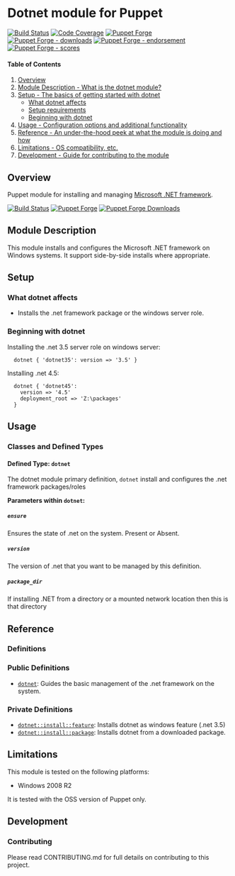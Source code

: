 # Dotnet module for Puppet

[![Build Status](https://travis-ci.org/voxpupuli/puppet-dotnet.png?branch=master)](https://travis-ci.org/voxpupuli/puppet-dotnet)
[![Code Coverage](https://coveralls.io/repos/github/voxpupuli/puppet-dotnet/badge.svg?branch=master)](https://coveralls.io/github/voxpupuli/puppet-dotnet)
[![Puppet Forge](https://img.shields.io/puppetforge/v/puppet/dotnet.svg)](https://forge.puppetlabs.com/puppet/dotnet)
[![Puppet Forge - downloads](https://img.shields.io/puppetforge/dt/puppet/dotnet.svg)](https://forge.puppetlabs.com/puppet/dotnet)
[![Puppet Forge - endorsement](https://img.shields.io/puppetforge/e/puppet/dotnet.svg)](https://forge.puppetlabs.com/puppet/dotnet)
[![Puppet Forge - scores](https://img.shields.io/puppetforge/f/puppet/dotnet.svg)](https://forge.puppetlabs.com/puppet/dotnet)

#### Table of Contents

1. [Overview](#overview)
2. [Module Description - What is the dotnet module?](#module-description)
3. [Setup - The basics of getting started with dotnet](#setup)
    * [What dotnet affects](#what-dotnet-affects)
    * [Setup requirements](#setup-requirements)
    * [Beginning with dotnet](#beginning-with-dotnet)
4. [Usage - Configuration options and additional functionality](#usage)
5. [Reference - An under-the-hood peek at what the module is doing and how](#reference)
5. [Limitations - OS compatibility, etc.](#limitations)
6. [Development - Guide for contributing to the module](#development)

## Overview

Puppet module for installing and managing [Microsoft .NET framework](http://www.microsoft.com/net).

[![Build Status](https://travis-ci.org/voxpupuli/puppet-dotnet.svg?branch=master)](https://travis-ci.org/voxpupuli/puppet-dotnet)
[![Puppet Forge](http://img.shields.io/puppetforge/v/puppet/dotnet.svg)](https://forge.puppet.com/puppet/dotnet)
[![Puppet Forge Downloads](http://img.shields.io/puppetforge/dt/puppet/dotner.svg)](https://forge.puppetlabs.com/puppet/dotnet)

## Module Description

This module installs and configures the Microsoft .NET framework on Windows
systems. It support side-by-side installs where appropriate.

## Setup

### What dotnet affects

* Installs the .net framework package or the windows server role.

### Beginning with dotnet

Installing the .net 3.5 server role on windows server:

```puppet
  dotnet { 'dotnet35': version => '3.5' }
```

Installing .net 4.5:

```puppet
  dotnet { 'dotnet45':
    version => '4.5'
    deployment_root => 'Z:\packages'
  }
```

## Usage

### Classes and Defined Types

#### Defined Type: `dotnet`

The dotnet module primary definition, `dotnet` install and configures the .net
framework packages/roles

**Parameters within `dotnet`:**
##### `ensure`
Ensures the state of .net on the system. Present or Absent.

##### `version`

The version of .net that you want to be managed by this definition.

##### `package_dir`

If installing .NET from a directory or a mounted network location then this is
that directory

## Reference

### Definitions

### Public Definitions

* [`dotnet`](#define_dotnet): Guides the basic management of the .net framework
  on the system.

### Private Definitions

* [`dotnet::install::feature`](#define-install_feature): Installs dotnet as windows
  feature (.net 3.5)
* [`dotnet::install::package`](#define-install_package): Installs dotnet from a downloaded
  package.

## Limitations

This module is tested on the following platforms:

* Windows 2008 R2

It is tested with the OSS version of Puppet only.

## Development

### Contributing

Please read CONTRIBUTING.md for full details on contributing to this project.
